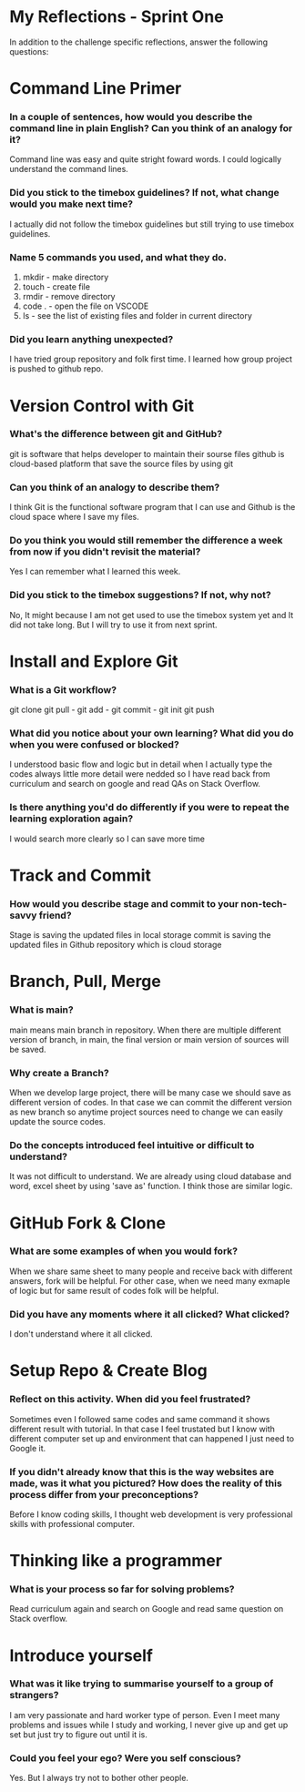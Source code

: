 # My Reflections - Sprint One 

In addition to the challenge specific reflections, answer the following questions:

# Command Line Primer 

<!-- Copy the answers you wrote in your temporary file earlier, under the sections below -->

### In a couple of sentences, how would you describe the command line in plain English? Can you think of an analogy for it?
Command line was easy and quite stright foward words. I could logically understand the command lines.


### Did you stick to the timebox guidelines? If not, what change would you make next time?
I actually did not follow the timebox guidelines but still trying to use timebox guidelines.


### Name 5 commands you used, and what they do.

1. mkdir - make directory
2. touch - create file
3. rmdir - remove directory
4. code . - open the file on VSCODE
5. ls - see the list of existing files and folder in current directory


### Did you learn anything unexpected?
I have tried group repository and folk first time. I learned how group project is pushed to github repo.


# Version Control with Git 

<!-- Copy your reflection answers into this file -->

### What's the difference between git and GitHub?
git is software that helps developer to maintain their sourse files
github is cloud-based platform that save the source files by using git


### Can you think of an analogy to describe them?
I think Git is the functional software program that I can use and Github is the cloud space where I save my files.


### Do you think you would still remember the difference a week from now if you didn't revisit the material?
Yes I can remember what I learned this week.


### Did you stick to the timebox suggestions? If not, why not?
No, It might because I am not get used to use the timebox system yet and It did not take long. But I will try to use it from next sprint.


# Install and Explore Git

<!-- Copy your reflection answers into this file -->

### What is a Git workflow?
git clone                               git pull
           -  git add - git commit - 
git init                                git push


### What did you notice about your own learning? What did you do when you were confused or blocked?
I understood basic flow and logic but in detail when I actually type the codes always little more detail were nedded so I have read back from curriculum and search on google and read QAs on Stack Overflow.


### Is there anything you'd do differently if you were to repeat the learning exploration again?
I would search more clearly so I can save more time


# Track and Commit

<!-- Copy your reflection answers into this file -->

### How would you describe stage and commit to your non-tech-savvy friend?
Stage is saving the updated files in local storage 
commit is saving the updated files in Github repository which is cloud storage


# Branch, Pull, Merge

<!-- Copy your reflection answers into this file -->

### What is main?

main means main branch in repository. When there are multiple different version of branch, in main, the final version or main version of sources will be saved.

### Why create a Branch?
When we develop large project, there will be many case we should save as different version of codes. In that case we can commit the different version as new branch so anytime project sources need to change we can easily update the source codes.


### Do the concepts introduced feel intuitive or difficult to understand?  
It was not difficult to understand. We are already using cloud database and word, excel sheet by using 'save as' function. I think those are similar logic.


# GitHub Fork & Clone

<!-- Answer the following questions -->

### What are some examples of when you would fork?
When we share same sheet to many people and receive back with different answers, fork will be helpful. For other case, when we need many exmaple of logic but for same result of codes folk will be helpful.



### Did you have any moments where it all clicked? What clicked?
I don't understand where it all clicked.


# Setup Repo & Create Blog

### Reflect on this activity. When did you feel frustrated?
Sometimes even I followed same codes and same command it shows different result with tutorial. In that case I feel trustated but I know with different computer set up and environment that can happened I just need to Google it.


### If you didn't already know that this is the way websites are made, was it what you pictured? How does the reality of this process differ from your preconceptions?
Before I know coding skills, I thought web development is very professional skills with professional computer.




# Thinking like a programmer

### What is your process so far for solving problems?
Read curriculum again and search on Google and read same question on Stack overflow.




# Introduce yourself

### What was it like trying to summarise yourself to a group of strangers? 
I am very passionate and hard worker type of person. Even I meet many problems and issues while I study and working, I never give up and get up set but just try to figure out until it is.


### Could you feel your ego? Were you self conscious? 
Yes. But I always try not to bother other people. 
